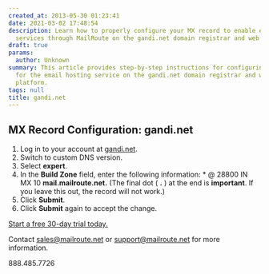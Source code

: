 ```yaml
---
created_at: 2013-05-30 01:23:41
date: 2021-03-02 17:48:54
description: Learn how to properly configure your MX record to enable email hosting
  services through MailRoute on the gandi.net domain registrar and web hosting platform.
draft: true
params:
  author: Unknown
summary: This article provides step-by-step instructions for configuring the MX record
  for the email hosting service on the gandi.net domain registrar and web hosting
  platform.
tags: null
title: gandi.net
---
```



## MX Record Configuration: gandi.net

  1. Log in to your account at [gandi.net](http://www.gandi.net/).
  2. Switch to custom DNS version.
  3. Select **expert**.
  4. In the **Build Zone** field, enter the following information: 
    * @ 28800 IN MX 10 **mail.mailroute.net.** (The final dot ( **.** ) at the end is **important**. If you leave this out, the record will not work.)
  5. Click **Submit**.
  6. Click **Submit** again to accept the change.

[Start a free 30-day trial today.](http://mailroute.net/signup.html)

Contact [sales@mailroute.net](mailto:sales@mailroute.net) or
[support@mailroute.net](mailto:support@mailroute.net) for more information.

888.485.7726

